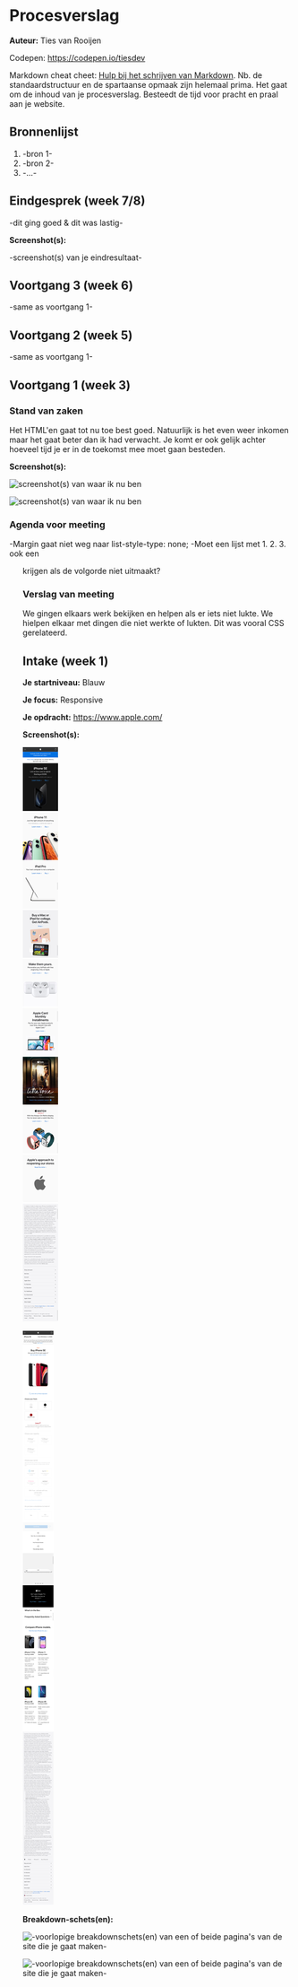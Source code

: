 # Procesverslag
**Auteur:** Ties van Rooijen

Codepen: https://codepen.io/tiesdev

Markdown cheat cheet: [Hulp bij het schrijven van Markdown](https://github.com/adam-p/markdown-here/wiki/Markdown-Cheatsheet). Nb. de standaardstructuur en de spartaanse opmaak zijn helemaal prima. Het gaat om de inhoud van je procesverslag. Besteedt de tijd voor pracht en praal aan je website.



## Bronnenlijst
1. -bron 1-
2. -bron 2-
3. -...-



## Eindgesprek (week 7/8)

-dit ging goed & dit was lastig-

**Screenshot(s):**

-screenshot(s) van je eindresultaat-



## Voortgang 3 (week 6)

-same as voortgang 1-



## Voortgang 2 (week 5)

-same as voortgang 1-



## Voortgang 1 (week 3)

### Stand van zaken

Het HTML'en gaat tot nu toe best goed. Natuurlijk is het even weer inkomen maar het gaat beter dan ik had verwacht. Je komt er ook gelijk achter hoeveel tijd je er in de toekomst mee moet gaan besteden.

**Screenshot(s):**

![screenshot(s) van waar ik nu ben](images/so-far-1.png)

![screenshot(s) van waar ik nu ben](images/so-far-2.png)

### Agenda voor meeting

-Margin gaat niet weg naar list-style-type: none;
-Moet een lijst met 1. 2. 3. ook een <OL> krijgen als de volgorde niet uitmaakt?

### Verslag van meeting

We gingen elkaars werk bekijken en helpen als er iets niet lukte. We hielpen elkaar met dingen die niet werkte of lukten. Dit was vooral CSS gerelateerd.



## Intake (week 1)

**Je startniveau:** Blauw

**Je focus:** Responsive

**Je opdracht:** https://www.apple.com/

**Screenshot(s):**

![screenshot(s) die een goed beeld geven van de website die je gaat maken](images/homepage-smartphone.png)

![screenshot(s) die een goed beeld geven van de website die je gaat maken](images/buy-smartphone.png)

**Breakdown-schets(en):**

![-voorlopige breakdownschets(en) van een of beide pagina's van de site die je gaat maken-](images/breakdown-apple-01.png)

![-voorlopige breakdownschets(en) van een of beide pagina's van de site die je gaat maken-](images/breakdown-apple-02.png)
